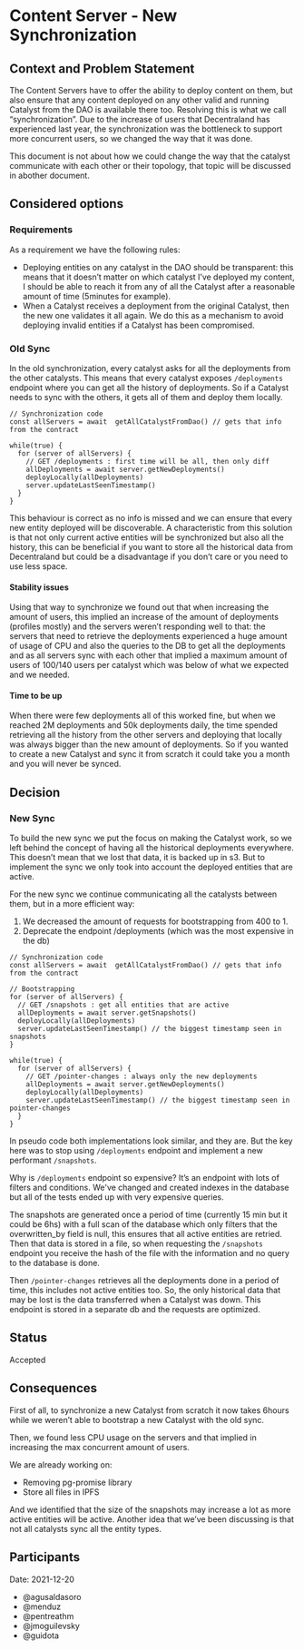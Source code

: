 # Content Server - New Synchronization

## Context and Problem Statement

The Content Servers have to offer the ability to deploy content on them, but also ensure that any content deployed on any other valid and running Catalyst from the DAO is available there too. Resolving this is what we call “synchronization”. Due to the increase of users that Decentraland has experienced last year, the synchronization was the bottleneck to support more concurrent users, so we changed the way that it was done.

This document is not about how we could change the way that the catalyst communicate with each other or their topology, that topic will be discussed in abother document.

## Considered options

### Requirements
As a requirement we have the following rules:
- Deploying entities on any catalyst in the DAO should be transparent: this means that it doesn’t matter on which catalyst I’ve deployed my content, I should be able to reach it from any of all the Catalyst after a reasonable amount of time (5minutes for example).
- When a Catalyst receives a deployment from the original Catalyst, then the new one validates it all again. We do this as a mechanism to avoid deploying invalid entities if a Catalyst has been compromised.

### Old Sync
In the old synchronization, every catalyst asks for all the deployments from the other catalysts. This means that every catalyst exposes `/deployments` endpoint where you can get all the history of deployments. So if a Catalyst needs to sync with the others, it gets all of them and deploy them locally.

```
// Synchronization code
const allServers = await  getAllCatalystFromDao() // gets that info from the contract

while(true) {
  for (server of allServers) {
    // GET /deployments : first time will be all, then only diff
    allDeployments = await server.getNewDeployments()
    deployLocally(allDeployments)
    server.updateLastSeenTimestamp()
  }
}
```

This behaviour is correct as no info is missed and we can ensure that every new entity deployed will be discoverable. A characteristic from this solution is that not only current active entities will be synchronized but also all the history, this can be beneficial if you want to store all the historical data from Decentraland but could be a disadvantage if you don’t care or you need to use less space.

#### Stability issues
Using that way to synchronize we found out that when increasing the amount of users, this implied an increase of the amount of deployments (profiles mostly) and the servers weren’t responding well to that: the servers that need to retrieve the deployments experienced a huge amount of usage of CPU and also the queries to the DB to get all the deployments  and as all servers sync with each other that implied a maximum amount of users of 100/140 users per catalyst which was  below of what we expected and we needed.

#### Time to be up
When there were few deployments all of this worked fine, but when we reached 2M deployments and 50k deployments daily, the time spended retrieving all the history from the other servers and deploying that locally was always bigger than the new amount of deployments. So if you wanted to create a new Catalyst and sync it from scratch it could take you a month and you will never be synced.


## Decision

### New Sync
To build the new sync we put the focus on making the Catalyst work, so we left behind the concept of having all the historical deployments everywhere. This doesn’t mean that we lost that data, it is backed up in s3. But to implement the sync we only took into account the deployed entities that are active.

For the new sync we continue communicating all the catalysts between them, but in a more efficient way:
1. We decreased the amount of requests for bootstrapping from 400 to 1.
2. Deprecate the endpoint /deployments (which was the most expensive in the db)

```
// Synchronization code
const allServers = await  getAllCatalystFromDao() // gets that info from the contract

// Bootstrapping
for (server of allServers) {
  // GET /snapshots : get all entities that are active
  allDeployments = await server.getSnapshots() 
  deployLocally(allDeployments)
  server.updateLastSeenTimestamp() // the biggest timestamp seen in snapshots
}

while(true) {
  for (server of allServers) {
    // GET /pointer-changes : always only the new deployments
    allDeployments = await server.getNewDeployments() 
    deployLocally(allDeployments)
    server.updateLastSeenTimestamp() // the biggest timestamp seen in pointer-changes
  }
}
```

In pseudo code both implementations look similar, and they are. But the key here was to stop using `/deployments` endpoint and implement a new performant `/snapshots`.

Why is `/deployments` endpoint so expensive? It’s an endpoint with lots of filters and conditions. We've changed and created indexes in the database but all of the tests ended up with very expensive queries.

The snapshots are generated once a period of time (currently 15 min but it could be 6hs) with a full scan of the database which only filters that the overwritten_by field is null, this ensures that all active entities are retried. Then that data is stored in a file, so when requesting the `/snapshots` endpoint you receive the hash of the file with the information and no query to the database is done.

Then `/pointer-changes` retrieves all the deployments done in a period of time, this includes not active entities too. So, the only historical data that may be lost is the data transferred when a Catalyst was down. This endpoint is stored in a separate db and the requests are optimized.


## Status

Accepted

## Consequences

First of all, to synchronize a new Catalyst from scratch it now takes 6hours while we weren’t able to bootstrap a new Catalyst with the old sync.

Then, we found less CPU usage on the servers and that implied in increasing the max concurrent amount of users.

We are already working on:
- Removing pg-promise library
- Store all files in IPFS

And we identified that the size of the snapshots may increase a lot as more active entities will be active. Another idea that we’ve been discussing is that not all catalysts sync all the entity types.


## Participants

Date: 2021-12-20

- @agusaldasoro
- @menduz
- @pentreathm
- @jmoguilevsky
- @guidota
